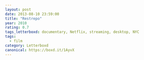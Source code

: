 ```yaml
---
layout: post 
date: 2013-08-10 23:59:00
title: "Restrepo"
year: 2010
rating: 0.7
tags_letterboxd: documentary, Netflix, streaming, desktop, NYC
tags:
  - film
category: Letterboxd
canonical: https://boxd.it/1AyvX
---
```

